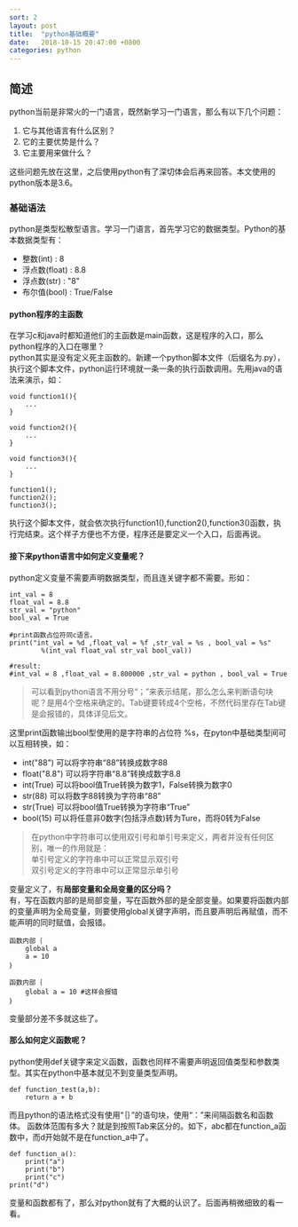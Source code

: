 ```yaml
---
sort: 2
layout: post
title:  "python基础概要"
date:   2018-10-15 20:47:00 +0800
categories: python
---
```

## 简述
python当前是非常火的一门语言，既然新学习一门语言，那么有以下几个问题：  
1. 它与其他语言有什么区别？
2. 它的主要优势是什么？
3. 它主要用来做什么？

这些问题先放在这里，之后使用python有了深切体会后再来回答。本文使用的python版本是3.6。

### 基础语法
python是类型松散型语言。学习一门语言，首先学习它的数据类型。Python的基本数据类型有：  
+ 整数(int)     : 8
+ 浮点数(float) : 8.8
+ 浮点数(str)   : "8"
+ 布尔值(bool)  : True/False

#### python程序的主函数
在学习c和java时都知道他们的主函数是main函数，这是程序的入口，那么python程序的入口在哪里？  
python其实是没有定义死主函数的。新建一个python脚本文件（后缀名为.py），执行这个脚本文件，python运行环境就一条一条的执行函数调用。先用java的语法来演示，如：  
```
void function1(){
    ...
}

void function2(){
    ...
}

void function3(){
    ...
}

function1();
function2();
function3();
```
执行这个脚本文件，就会依次执行function1(),function2(),function3()函数，执行完结束。这个样子方便也不方便，程序还是要定义一个入口，后面再说。

#### 接下来python语言中如何定义变量呢？
python定义变量不需要声明数据类型，而且连关键字都不需要。形如：
```
int_val = 8
float_val = 8.8
str_val = "python"
bool_val = True

#print函数占位符同c语言。
print("int_val = %d ,float_val = %f ,str_val = %s , bool_val = %s" 
        %(int_val float_val str_val bool_val))

#result:
#int_val = 8 ,float_val = 8.800000 ,str_val = python , bool_val = True
```
>可以看到python语言不用分号“；”来表示结尾，那么怎么来判断语句块呢？是用4个空格来确定的。Tab键要转成4个空格，不然代码里存在Tab键是会报错的，具体详见后文。

这里print函数输出bool型使用的是字符串的占位符 %s，在pyton中基础类型间可以互相转换，如：  
+ int("88") 可以将字符串“88”转换成数字88
+ float("8.8") 可以将字符串“8.8”转换成数字8.8
+ int(True) 可以将bool值True转换为数字1，False转换为数字0
+ str(88) 可以将数字88转换为字符串“88”
+ str(True) 可以将bool值True转换为字符串“True”
+ bool(15) 可以将任意非0数字(包括浮点数)转为Ture，而将0转为False

>在python中字符串可以使用双引号和单引号来定义，两者并没有任何区别，唯一的作用就是：  
单引号定义的字符串中可以正常显示双引号  
双引号定义的字符串中可以正常显示单引号


变量定义了，有**局部变量和全局变量的区分吗？**  
有，写在函数内部的是局部变量，写在函数外部的是全部变量。如果要将函数内部的变量声明为全局变量，则要使用global关键字声明，而且要声明后再赋值，而不能声明的同时赋值，会报错。
```
函数内部｛
    global a
    a = 10
｝

函数内部｛
    global a = 10 #这样会报错
｝
```

变量部分差不多就这些了。  
#### 那么如何定义函数呢？
python使用def关键字来定义函数，函数也同样不需要声明返回值类型和参数类型。其实在python中基本就见不到变量类型声明。
```
def function_test(a,b):
    return a + b 
```
而且python的语法格式没有使用“｛｝”的语句块，使用“：”来间隔函数名和函数体。
函数体范围有多大？就是到按照Tab来区分的。如下，abc都在function_a函数中，而d开始就不是在function_a中了。
```
def function_a():
    print("a")
    print("b")
    print("c")
print("d")
```
变量和函数都有了，那么对python就有了大概的认识了。后面再稍微细致的看一看。
